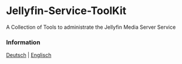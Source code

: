 # Jellyfin-Service-ToolKit
A Collection of Tools to administrate the Jellyfin Media Server Service

### Information
[Deutsch](ReadMe_de.md) | [Englisch](ReadMe_en.md)
